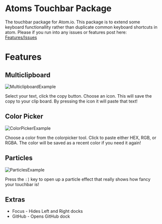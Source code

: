 # Atoms Touchbar Package

The touchbar package for Atom.io. This package is to extend some keyboard functionallity rather than duplicate common keyboard shortcuts in atom. Please if you run into any issues or features post here: [Features/Issues](https://github.com/sean-codes/atoms-touchbar/issues)

# Features

## Multiclipboard

![MulticlipboardExample](https://github.com/sean-codes/atom-touchbar/raw/master/example/example_clipboard_test.gif)

Select your text, click the copy button. Choose an icon. This will save the copy to your clip board. By pressing the icon it will paste that text!

## Color Picker

![ColorPickerExample](https://github.com/sean-codes/atom-touchbar/raw/master/example/example_paint_test.gif)

Choose a color from the colorpicker tool. Click to paste either HEX, RGB, or RGBA. The color will be saved as a recent color if you need it again!

## Particles

![ParticlesExample](https://github.com/sean-codes/atom-touchbar/raw/master/example/example_particles_test.gif)

Press the `:]` key to open up a particle effect that really shows how fancy your touchbar is!

## Extras
   * Focus - Hides Left and Right docks
   * GitHub - Opens GitHub dock
